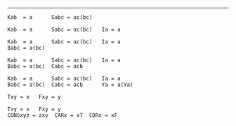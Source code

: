 


--------------------------------------------------


    Kab  = a      Sabc = ac(bc)


    Kab  = a      Sabc = ac(bc)   Ia = a


    Kab  = a      Sabc = ac(bc)   Ia = a
    Babc = a(bc)


    Kab  = a      Sabc = ac(bc)   Ia = a
    Babc = a(bc)  Cabc = acb


    Kab  = a      Sabc = ac(bc)   Ia = a
    Babc = a(bc)  Cabc = acb      Ya = a(Ya)


    Txy = x   Fxy = y


    Txy = x   Fxy = y
    CONSxyz = zxy  CARx = xT  CDRx = xF
